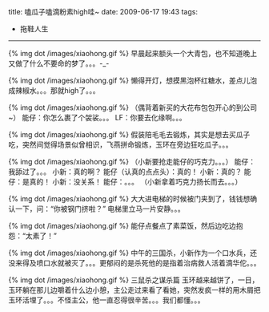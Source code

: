title: 嗑瓜子嗑滴粉素high哇~
date: 2009-06-17 19:43
tags: 
- 拖鞋人生
---

{% img dot /images/xiaohong.gif %} 早晨起来额头一个大青包，也不知道晚上又做了什么不要命的梦了。。。-_-

{% img dot /images/xiaohong.gif %} 懒得开灯，想摸黑泡杯红糖水，差点儿泡成辣椒水。。。那就high了。。。

{% img dot /images/xiaohong.gif %} （偶背着新买的大花布包包开心的到公司~）
能仔：你怎么裹了个袈裟。。。
LF：你要去化缘啊。。。

{% img dot /images/xiaohong.gif %} 假装陪毛毛去锻炼，其实是想去买瓜子吃，突然间觉得场景似曾相识，飞燕拼命锻炼，玉环在旁边狂吃瓜子。。。

{% img dot /images/xiaohong.gif %} （小新要抢走能仔的巧克力。。。）
能仔：我舔过了。。。
小新：真的啊？
能仔（认真的点点头）：真的！
小新：真的？
能仔：是真的！
小新：没关系！
能仔：。。。
（小新拿着巧克力扬长而去。。。）

{% img dot /images/xiaohong.gif %} 大大进电梯的时候被门夹到了，钱钱想确认一下，问：“你被钢门挤啦？”
电梯里立马一片安静。。。

{% img dot /images/xiaohong.gif %} 能仔点餐点了素菜饭，然后边吃边抱怨：“太素了！”

{% img dot /images/xiaohong.gif %} 中午的三国杀，小新作为一个口水兵，还没来得及喷口水就被灭了。。。更郁闷的是杀死他的是指着治病救人活着滴华佗。。。

{% img dot /images/xiaohong.gif %} 三鼠杀之谋杀篇
玉环越来越饼了，一日，玉环躺在那儿边嚼着什么边小憩，主公走过来看了看她，突然发疯一样的用木屑把玉环活埋了。。。不怪主公，他一直忍得很辛苦。。。我们都懂。。。